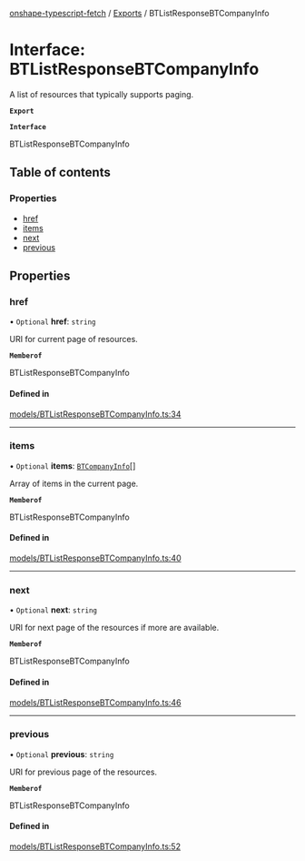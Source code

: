 [onshape-typescript-fetch](../README.md) / [Exports](../modules.md) / BTListResponseBTCompanyInfo

# Interface: BTListResponseBTCompanyInfo

A list of resources that typically supports paging.

**`Export`**

**`Interface`**

BTListResponseBTCompanyInfo

## Table of contents

### Properties

- [href](BTListResponseBTCompanyInfo.md#href)
- [items](BTListResponseBTCompanyInfo.md#items)
- [next](BTListResponseBTCompanyInfo.md#next)
- [previous](BTListResponseBTCompanyInfo.md#previous)

## Properties

### href

• `Optional` **href**: `string`

URI for current page of resources.

**`Memberof`**

BTListResponseBTCompanyInfo

#### Defined in

[models/BTListResponseBTCompanyInfo.ts:34](https://github.com/toebes/onshape-typescript-fetch/blob/3e11ae1/models/BTListResponseBTCompanyInfo.ts#L34)

___

### items

• `Optional` **items**: [`BTCompanyInfo`](BTCompanyInfo.md)[]

Array of items in the current page.

**`Memberof`**

BTListResponseBTCompanyInfo

#### Defined in

[models/BTListResponseBTCompanyInfo.ts:40](https://github.com/toebes/onshape-typescript-fetch/blob/3e11ae1/models/BTListResponseBTCompanyInfo.ts#L40)

___

### next

• `Optional` **next**: `string`

URI for next page of the resources if more are available.

**`Memberof`**

BTListResponseBTCompanyInfo

#### Defined in

[models/BTListResponseBTCompanyInfo.ts:46](https://github.com/toebes/onshape-typescript-fetch/blob/3e11ae1/models/BTListResponseBTCompanyInfo.ts#L46)

___

### previous

• `Optional` **previous**: `string`

URI for previous page of the resources.

**`Memberof`**

BTListResponseBTCompanyInfo

#### Defined in

[models/BTListResponseBTCompanyInfo.ts:52](https://github.com/toebes/onshape-typescript-fetch/blob/3e11ae1/models/BTListResponseBTCompanyInfo.ts#L52)
